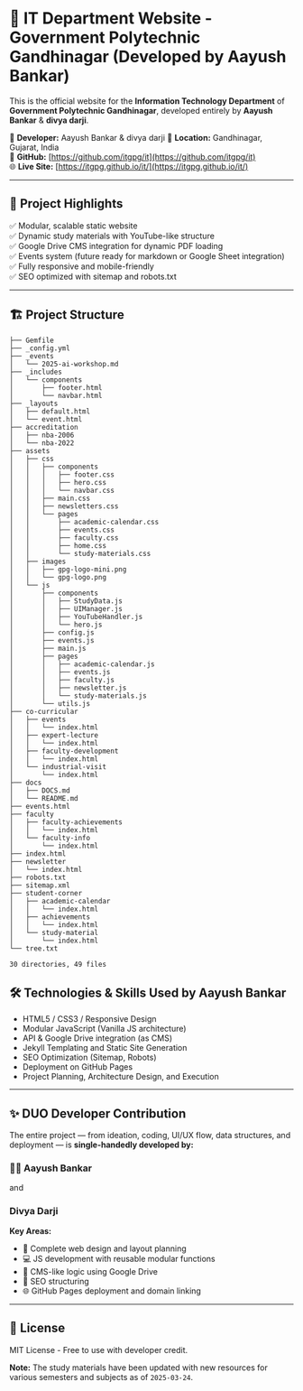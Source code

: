 # 🚀 IT Department Website - Government Polytechnic Gandhinagar (Developed by Aayush Bankar)

This is the official website for the **Information Technology Department** of **Government Polytechnic Gandhinagar**, developed entirely by **Aayush Bankar** & **divya darji**.

🧠 **Developer:** Aayush Bankar  & divya darji 
📍 **Location:** Gandhinagar, Gujarat, India  
📂 **GitHub:** [https://github.com/itgpg/it](https://github.com/itgpg/it)  
🌐 **Live Site:** [https://itgpg.github.io/it/](https://itgpg.github.io/it/)

---

## 🌟 Project Highlights
✅ Modular, scalable static website  
✅ Dynamic study materials with YouTube-like structure  
✅ Google Drive CMS integration for dynamic PDF loading  
✅ Events system (future ready for markdown or Google Sheet integration)  
✅ Fully responsive and mobile-friendly  
✅ SEO optimized with sitemap and robots.txt  

---

## 🏗️ Project Structure
```
├── Gemfile
├── _config.yml
├── _events
│   └── 2025-ai-workshop.md
├── _includes
│   └── components
│       ├── footer.html
│       └── navbar.html
├── _layouts
│   ├── default.html
│   └── event.html
├── accreditation
│   ├── nba-2006
│   └── nba-2022
├── assets
│   ├── css
│   │   ├── components
│   │   │   ├── footer.css
│   │   │   ├── hero.css
│   │   │   └── navbar.css
│   │   ├── main.css
│   │   ├── newsletters.css
│   │   └── pages
│   │       ├── academic-calendar.css
│   │       ├── events.css
│   │       ├── faculty.css
│   │       ├── home.css
│   │       └── study-materials.css
│   ├── images
│   │   ├── gpg-logo-mini.png
│   │   └── gpg-logo.png
│   └── js
│       ├── components
│       │   ├── StudyData.js
│       │   ├── UIManager.js
│       │   ├── YouTubeHandler.js
│       │   └── hero.js
│       ├── config.js
│       ├── events.js
│       ├── main.js
│       ├── pages
│       │   ├── academic-calendar.js
│       │   ├── events.js
│       │   ├── faculty.js
│       │   ├── newsletter.js
│       │   └── study-materials.js
│       └── utils.js
├── co-curricular
│   ├── events
│   │   └── index.html
│   ├── expert-lecture
│   │   └── index.html
│   ├── faculty-development
│   │   └── index.html
│   └── industrial-visit
│       └── index.html
├── docs
│   ├── DOCS.md
│   └── README.md
├── events.html
├── faculty
│   ├── faculty-achievements
│   │   └── index.html
│   └── faculty-info
│       └── index.html
├── index.html
├── newsletter
│   └── index.html
├── robots.txt
├── sitemap.xml
├── student-corner
│   ├── academic-calendar
│   │   └── index.html
│   ├── achievements
│   │   └── index.html
│   └── study-material
│       └── index.html
└── tree.txt

30 directories, 49 files
```

## 🛠 Technologies & Skills Used by Aayush Bankar
- HTML5 / CSS3 / Responsive Design
- Modular JavaScript (Vanilla JS architecture)
- API & Google Drive integration (as CMS)
- Jekyll Templating and Static Site Generation
- SEO Optimization (Sitemap, Robots)
- Deployment on GitHub Pages
- Project Planning, Architecture Design, and Execution

---

## ✨ DUO Developer Contribution
The entire project — from ideation, coding, UI/UX flow, data structures, and deployment — is **single-handedly developed by:**
### 👨‍💻 **Aayush Bankar**
and 
### **Divya Darji**

**Key Areas:**
- 📐 Complete web design and layout planning
- 💻 JS development with reusable modular functions
- 📂 CMS-like logic using Google Drive
- 📜 SEO structuring
- 🌐 GitHub Pages deployment and domain linking

---

## 📜 License
MIT License - Free to use with developer credit.

**Note:** The study materials have been updated with new resources for various semesters and subjects as of `2025-03-24`.
